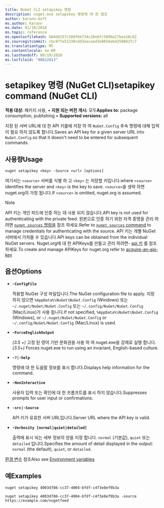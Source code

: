 ```yaml
---
title: NuGet CLI setapikey 명령
description: nuget.exe setapikey 명령에 대 한 참조
author: karann-msft
ms.author: karann
ms.date: 01/18/2018
ms.topic: reference
ms.openlocfilehash: b84d4257c580f6e734c26ebfc589be27bea10c82
ms.sourcegitcommit: cbc87fe51330cdd3eacaad3e8656eb4258882fc7
ms.translationtype: MT
ms.contentlocale: ko-KR
ms.lasthandoff: 08/19/2020
ms.locfileid: "88622813"
---
```

# <a name="setapikey-command-nuget-cli"></a><span data-ttu-id="e5b1d-103">setapikey 명령 (NuGet CLI)</span><span class="sxs-lookup"><span data-stu-id="e5b1d-103">setapikey command (NuGet CLI)</span></span>

<span data-ttu-id="e5b1d-104">**적용 대상:** 패키지 사용, &bullet; **지원 되는 버전 게시:** 모두</span><span class="sxs-lookup"><span data-stu-id="e5b1d-104">**Applies to:** package consumption, publishing &bullet; **Supported versions:** all</span></span>

<span data-ttu-id="e5b1d-105">지정 된 서버 URL에 대 한 API 키를에 저장 하 여 `NuGet.Config` 후속 명령에 대해 입력이 필요 하지 않도록 합니다.</span><span class="sxs-lookup"><span data-stu-id="e5b1d-105">Saves an API key for a given server URL into `NuGet.Config` so that it doesn't need to be entered for subsequent commands.</span></span>

## <a name="usage"></a><span data-ttu-id="e5b1d-106">사용량</span><span class="sxs-lookup"><span data-stu-id="e5b1d-106">Usage</span></span>

```cli
nuget setapikey <key> -Source <url> [options]
```

<span data-ttu-id="e5b1d-107">여기서는 `<source>` 서버를 식별 하 고 `<key>` 는 저장할 키입니다.</span><span class="sxs-lookup"><span data-stu-id="e5b1d-107">where `<source>` identifies the server and `<key>` is the key to save.</span></span> <span data-ttu-id="e5b1d-108">`<source>`을 생략 하면 nuget.org이 가정 됩니다.</span><span class="sxs-lookup"><span data-stu-id="e5b1d-108">If `<source>` is omitted, nuget.org is assumed.</span></span> 

> [!NOTE]
> <span data-ttu-id="e5b1d-109">API 키는 개인 피드에 인증 하는 데 사용 되지 않습니다.</span><span class="sxs-lookup"><span data-stu-id="e5b1d-109">API key is not used for authenticating with the private feed.</span></span> <span data-ttu-id="e5b1d-110">원본으로 인증 하기 위한 자격 증명을 관리 하려면 [ `nuget sources` 명령을](../cli-reference/cli-ref-sources.md) 참조 하세요.</span><span class="sxs-lookup"><span data-stu-id="e5b1d-110">Refer to [`nuget sources` command](../cli-reference/cli-ref-sources.md) to manage credentials for authenticating with the source.</span></span>
> <span data-ttu-id="e5b1d-111">API 키는 개별 NuGet 서버에서 가져올 수 있습니다.</span><span class="sxs-lookup"><span data-stu-id="e5b1d-111">API keys can be obtained from the individual NuGet servers.</span></span> <span data-ttu-id="e5b1d-112">Nuget.org에 대 한 APIKeys를 만들고 관리 하려면- [api 키](../../nuget-org/scoped-api-keys.md#acquire-an-api-key) 를 참조 하세요.</span><span class="sxs-lookup"><span data-stu-id="e5b1d-112">To create and manage APIKeys for nuget.org refer to [acquire-an-api-key](../../nuget-org/scoped-api-keys.md#acquire-an-api-key)</span></span>

## <a name="options"></a><span data-ttu-id="e5b1d-113">옵션</span><span class="sxs-lookup"><span data-stu-id="e5b1d-113">Options</span></span>

- **`-ConfigFile`**

  <span data-ttu-id="e5b1d-114">적용할 NuGet 구성 파일입니다.</span><span class="sxs-lookup"><span data-stu-id="e5b1d-114">The NuGet configuration file to apply.</span></span> <span data-ttu-id="e5b1d-115">지정 하지 않으면 `%AppData%\NuGet\NuGet.Config` (Windows) 또는 `~/.nuget/NuGet/NuGet.Config` 또는 `~/.config/NuGet/NuGet.Config` (Mac/Linux)가 사용 됩니다.</span><span class="sxs-lookup"><span data-stu-id="e5b1d-115">If not specified, `%AppData%\NuGet\NuGet.Config` (Windows), or `~/.nuget/NuGet/NuGet.Config` or `~/.config/NuGet/NuGet.Config` (Mac/Linux) is used.</span></span>

- **`-ForceEnglishOutput`**

  <span data-ttu-id="e5b1d-116">*(3.5 +)* 고정 된 영어 기반 문화권을 사용 하 여 nuget.exe을 강제로 실행 합니다.</span><span class="sxs-lookup"><span data-stu-id="e5b1d-116">*(3.5+)* Forces nuget.exe to run using an invariant, English-based culture.</span></span>

- **`-?|-help`**

  <span data-ttu-id="e5b1d-117">명령에 대 한 도움말 정보를 표시 합니다.</span><span class="sxs-lookup"><span data-stu-id="e5b1d-117">Displays help information for the command.</span></span>

- **`-NonInteractive`**

  <span data-ttu-id="e5b1d-118">사용자 입력 또는 확인에 대 한 프롬프트를 표시 하지 않습니다.</span><span class="sxs-lookup"><span data-stu-id="e5b1d-118">Suppresses prompts for user input or confirmations.</span></span>

- **`-src|-Source`**

  <span data-ttu-id="e5b1d-119">API 키가 유효한 서버 URL입니다.</span><span class="sxs-lookup"><span data-stu-id="e5b1d-119">Server URL where the API key is valid.</span></span>

- **`-Verbosity [normal|quiet|detailed]`**

  <span data-ttu-id="e5b1d-120">출력에 표시 되는 세부 정보의 양을 지정 합니다. `normal` (기본값), `quiet` 또는 `detailed` 입니다.</span><span class="sxs-lookup"><span data-stu-id="e5b1d-120">Specifies the amount of detail displayed in the output: `normal` (the default), `quiet`, or `detailed`.</span></span>

<span data-ttu-id="e5b1d-121">[환경 변수](cli-ref-environment-variables.md) 참조</span><span class="sxs-lookup"><span data-stu-id="e5b1d-121">Also see [Environment variables](cli-ref-environment-variables.md)</span></span>

## <a name="examples"></a><span data-ttu-id="e5b1d-122">예</span><span class="sxs-lookup"><span data-stu-id="e5b1d-122">Examples</span></span>

```cli
nuget setapikey 4003d786-cc37-4004-bfdf-c4f3e8ef9b3a

nuget setapikey 4003d786-cc37-4004-bfdf-c4f3e8ef9b3a -source https://example.com/nugetfeed
```
